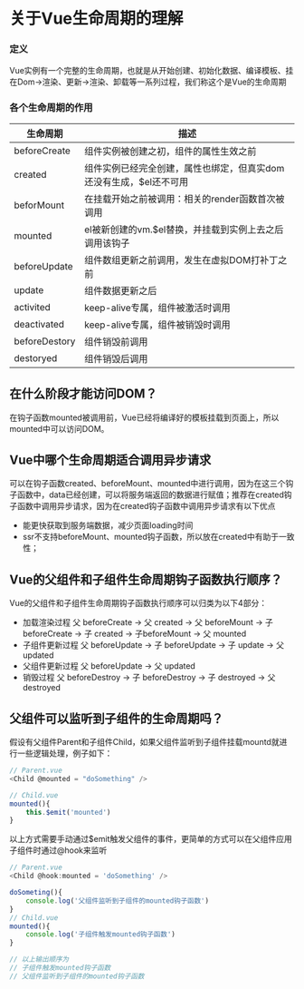 # 关于Vue生命周期的理解

### 定义

Vue实例有一个完整的生命周期，也就是从开始创建、初始化数据、编译模板、挂在Dom→渲染、更新→渲染、卸载等一系列过程，我们称这个是Vue的生命周期

### 各个生命周期的作用

| 生命周期      | 描述                                                         |
| ------------- | ------------------------------------------------------------ |
| beforeCreate  | 组件实例被创建之初，组件的属性生效之前                       |
| created       | 组件实例已经完全创建，属性也绑定，但真实dom还没有生成，$el还不可用 |
| beforMount    | 在挂载开始之前被调用：相关的render函数首次被调用             |
| mounted       | el被新创建的vm.$el替换，并挂载到实例上去之后调用该钩子       |
| beforeUpdate  | 组件数组更新之前调用，发生在虚拟DOM打补丁之前                |
| update        | 组件数据更新之后                                             |
| activited     | keep-alive专属，组件被激活时调用                             |
| deactivated   | keep-alive专属，组件被销毁时调用                             |
| beforeDestory | 组件销毁前调用                                               |
| destoryed     | 组件销毁后调用                                               |
## 在什么阶段才能访问DOM？

在钩子函数mounted被调用前，Vue已经将编译好的模板挂载到页面上，所以mounted中可以访问DOM。

## Vue中哪个生命周期适合调用异步请求

可以在钩子函数created、beforeMount、mounted中进行调用，因为在这三个钩子函数中，data已经创建，可以将服务端返回的数据进行赋值；推荐在created钩子函数中调用异步请求，因为在created钩子函数中调用异步请求有以下优点

* 能更快获取到服务端数据，减少页面loading时间
* ssr不支持beforeMount、mounted钩子函数，所以放在created中有助于一致性；

## Vue的父组件和子组件生命周期钩子函数执行顺序？

Vue的父组件和子组件生命周期钩子函数执行顺序可以归类为以下4部分：

* 加载渲染过程
	父 beforeCreate → 父 created → 父 beforeMount → 子 beforeCreate → 子 created → 子beforeMount → 父 mounted
* 子组件更新过程
	父 beforeUpdate → 子 beforeUpdate → 子 update → 父updated
* 父组件更新过程
	父 beforeUpdate → 父 updated
* 销毁过程
	父 beforeDestroy → 子 beforeDestroy → 子 destroyed → 父destroyed
	
## 父组件可以监听到子组件的生命周期吗？

假设有父组件Parent和子组件Child，如果父组件监听到子组件挂载mountd就进行一些逻辑处理，例子如下：

```javascript
// Parent.vue
<Child @mounted = "doSomething" />

// Child.vue
mounted(){
	this.$emit('mounted')
}
```
以上方式需要手动通过$emit触发父组件的事件，更简单的方式可以在父组件应用子组件时通过@hook来监听

```javascript
// Parent.vue
<Child @hook:mounted = 'doSomething' />

doSometing(){
	console.log('父组件监听到子组件的mounted钩子函数')
}
// Child.vue
mounted(){
	console.log('子组件触发mounted钩子函数')
}

// 以上输出顺序为
// 子组件触发mounted钩子函数
// 父组件监听到子组件的mounted钩子函数
```
